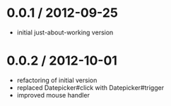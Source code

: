 
0.0.1 / 2012-09-25 
==================
  * initial just-about-working version

0.0.2 / 2012-10-01 
==================
  * refactoring of initial version
  * replaced Datepicker#click with Datepicker#trigger
  * improved mouse handler
